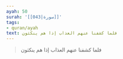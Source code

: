 ```yaml
---
ayah: 50
surah: '[[043|سورة]]'
tags:
- quran/ayah
text: فلما كشفنا عنهم العذاب إذا هم ينكثون
---
```

> فلما كشفنا عنهم العذاب إذا هم ينكثون
